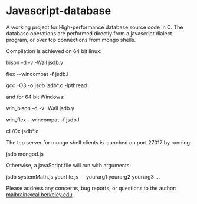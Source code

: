 Javascript-database
===================

A working project for High-performance database source code in C.  The database operations are performed directly from a javascript dialect program, or over tcp connections from mongo shells.

Compilation is achieved on 64 bit linux:

bison -d -v -Wall jsdb.y

flex --wincompat -f jsdb.l

gcc -O3 -o jsdb jsdb*.c -lpthread

and for 64 bit Windows:

win_bison -d -v -Wall jsdb.y

win_flex --wincompat -f jsdb.l

cl /Ox jsdb*.c

The tcp server for mongo shell clients is launched on port 27017 by running:

jsdb mongod.js

Otherwise, a javaScript file will run with arguments:

jsdb systemMath.js yourfile.js -- yourarg1 yourarg2 yourarg3 ...

Please address any concerns, bug reports, or questions to the author: malbrain@cal.berkeley.edu.


